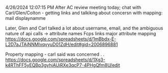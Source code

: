 4/26/2024 12:07:15 PM
After AC review meeting today; chat with Carl/Glen/Colton - getting links and talkikng about concersn with mapping:
mail
displaynamme


Later, Glen and Carl talked a lot about username, email, and the ambiguous nature of api calls -> attribute names
Fcps links
major attribute mapping
https://docs.google.com/spreadsheets/d/1mBbdx-E-L2D7aJTAjNNMIvqvyuD01ZdH/edit#gid=2006896881

Property mapping - carl said was concerned . .
https://docs.google.com/spreadsheets/d/1Xg3-k4RThFF5yEQBp3gyhjAUiRXe3qcP7-4PHgQfm8U/edit


